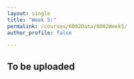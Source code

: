 ```yaml
---
layout: single
title: "Week 5:"
permalink: /courses/6002Data/6002Week5/
author_profile: false

---
```


## To be uploaded